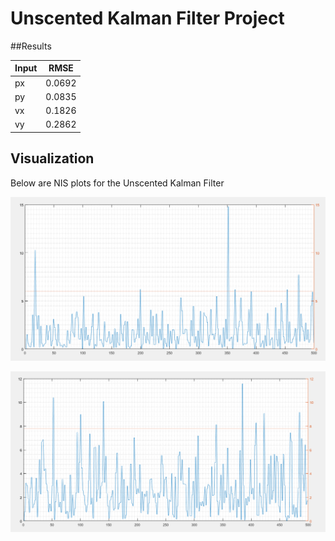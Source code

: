 # Unscented Kalman Filter Project 

##Results

| Input |  RMSE   |
| ----- | ------- |
|  px   | 0.0692 |
|  py   | 0.0835 |
|  vx   | 0.1826 |
|  vy   | 0.2862 |

## Visualization
Below are NIS plots for the Unscented Kalman Filter

![NIS Ladar](NIS_Lidar.PNG)

![NIS Radar](NIS_Radar.PNG)
